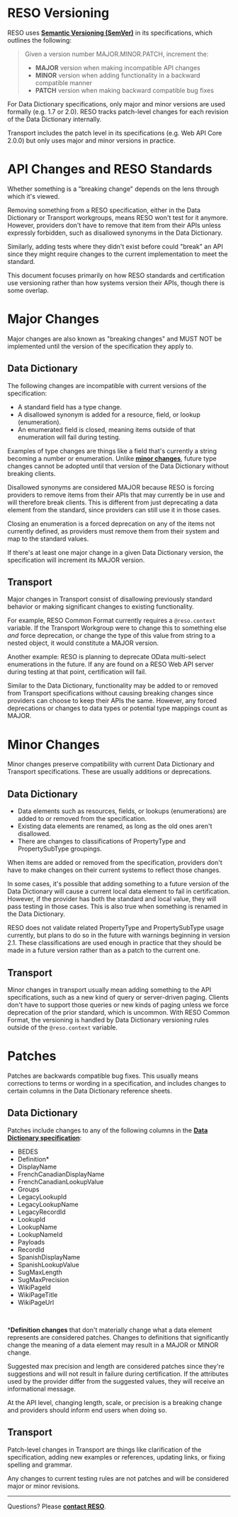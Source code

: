 # RESO Versioning
RESO uses [**Semantic Versioning (SemVer)**](https://semver.org/) in its specifications, which outlines the following:

> Given a version number MAJOR.MINOR.PATCH, increment the:
>   * **MAJOR** version when making incompatible API changes
>   * **MINOR** version when adding functionality in a backward compatible manner
>   * **PATCH** version when making backward compatible bug fixes

For Data Dictionary specifications, only major and minor versions are used formally (e.g. 1.7 or 2.0). RESO tracks patch-level changes for each revision of the Data Dictionary internally.

Transport includes the patch level in its specifications (e.g. Web API Core 2.0.0) but only uses major and minor versions in practice.

# API Changes and RESO Standards
Whether something is a "breaking change" depends on the lens through which it's viewed.

Removing something from a RESO specification, either in the Data Dictionary or Transport workgroups, means RESO won't test for it anymore. However, providers don't have to remove that item from their APIs unless expressly forbidden, such as disallowed synonyms in the Data Dictionary.

Similarly, adding tests where they didn't exist before could "break" an API since they might require changes to the current implementation to meet the standard.

This document focuses primarily on how RESO standards and certification use versioning rather than how systems version their APIs, though there is some overlap. 

# Major Changes
Major changes are also known as "breaking changes" and MUST NOT be implemented until the version of the specification they apply to.

## Data Dictionary
The following changes are incompatible with current versions of the specification:
* A standard field has a type change.
* A disallowed synonym is added for a resource, field, or lookup (enumeration).
* An enumerated field is closed, meaning items outside of that enumeration will fail during testing.

Examples of type changes are things like a field that's currently a string becoming a number or enumeration. Unlike [**minor changes**](#minor-changes), future type changes cannot be adopted until that version of the Data Dictionary without breaking clients. 

Disallowed synonyms are considered MAJOR because RESO is forcing providers to remove items from their APIs that may currently be in use and will therefore break clients. This is different from just deprecating a data element from the standard, since providers can still use it in those cases. 

Closing an enumeration is a forced deprecation on any of the items not currently defined, as providers must remove them from their system and map to the standard values.

If there's at least one major change in a given Data Dictionary version, the specification will increment its MAJOR version.

## Transport
Major changes in Transport consist of disallowing previously standard behavior or making significant changes to existing functionality.

For example, RESO Common Format currently requires a `@reso.context` variable. If the Transport Workgroup were to change this to something else _and_ force deprecation, or change the type of this value from string to a nested object, it would constitute a MAJOR version. 

Another example: RESO is planning to deprecate OData multi-select enumerations in the future. If any are found on a RESO Web API server during testing at that point, certification will fail.

Similar to the Data Dictionary, functionality may be added to or removed from Transport specifications without causing breaking changes since providers can choose to keep their APIs the same. However, any forced deprecations or changes to data types or potential type mappings count as MAJOR.

# Minor Changes
Minor changes preserve compatibility with current Data Dictionary and Transport specifications. These are usually additions or deprecations.

## Data Dictionary
* Data elements such as resources, fields, or lookups (enumerations) are added to or removed from the specification.
* Existing data elements are renamed, as long as the old ones aren't disallowed.
* There are changes to classifications of PropertyType and PropertySubType groupings.

When items are added or removed from the specification, providers don't have to make changes on their current systems to reflect those changes.

In some cases, it's possible that adding something to a future version of the Data Dictionary will cause a current local data element to fail in certification. However, if the provider has both the standard and local value, they will pass testing in those cases. This is also true when something is renamed in the Data Dictionary.

RESO does not validate related PropertyType and PropertySubType usage currently, but plans to do so in the future with warnings beginning in version 2.1. These classifications are used enough in practice that they should be made in a future version rather than as a patch to the current one.

## Transport
Minor changes in transport usually mean adding something to the API specifications, such as a new kind of query or server-driven paging. Clients don't have to support those queries or new kinds of paging unless we force deprecation of the prior standard, which is uncommon. With RESO Common Format, the versioning is handled by Data Dictionary versioning rules outside of the `@reso.context` variable.

# Patches
Patches are backwards compatible bug fixes. This usually means corrections to terms or wording in a specification, and includes changes to certain columns in the Data Dictionary reference sheets.

## Data Dictionary
Patches include changes to any of the following columns in the [**Data Dictionary specification**](https://docs.google.com/spreadsheets/d/1eOB4Nv3wrAayB1av7n2AWPBRWDeB-UkiDa8h8cdsIEI/edit?gid=1912290910#gid=1912290910):

* BEDES
* Definition\*
* DisplayName
* FrenchCanadianDisplayName
* FrenchCanadianLookupValue
* Groups
* LegacyLookupId
* LegacyLookupName
* LegacyRecordId
* LookupId
* LookupName
* LookupNameId
* Payloads
* RecordId
* SpanishDisplayName
* SpanishLookupValue
* SugMaxLength
* SugMaxPrecision
* WikiPageId
* WikiPageTitle
* WikiPageUrl

<br />

\***Definition changes** that don't materially change what a data element represents are considered patches. Changes to definitions that significantly change the meaning of a data element may result in a MAJOR or MINOR change.

Suggested max precision and length are considered patches since they're suggestions and will not result in failure during certification. If the attributes used by the provider differ from the suggested values, they will receive an informational message. 

At the API level, changing length, scale, or precision is a breaking change and providers should inform end users when doing so. 

## Transport
Patch-level changes in Transport are things like clarification of the specification, adding new examples or references, updating links, or fixing spelling and grammar.

Any changes to current testing rules are not patches and will be considered major or minor revisions.

---

Questions? Please [**contact RESO**](mailto:transport@reso.org).

